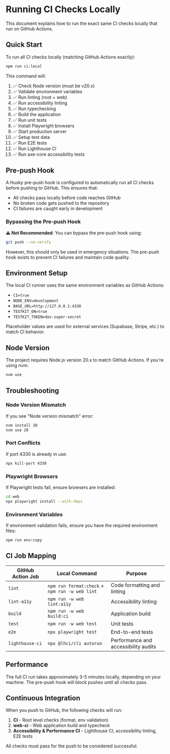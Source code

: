 # Running CI Checks Locally

This document explains how to run the exact same CI checks locally that run on GitHub Actions.

## Quick Start

To run all CI checks locally (matching GitHub Actions exactly):

```bash
npm run ci:local
```

This command will:

1. ✅ Check Node version (must be v20.x)
2. ✅ Validate environment variables
3. ✅ Run linting (root + web)
4. ✅ Run accessibility linting
5. ✅ Run typechecking
6. ✅ Build the application
7. ✅ Run unit tests
8. ✅ Install Playwright browsers
9. ✅ Start production server
10. ✅ Setup test data
11. ✅ Run E2E tests
12. ✅ Run Lighthouse CI
13. ✅ Run axe-core accessibility tests

## Pre-push Hook

A Husky pre-push hook is configured to automatically run all CI checks before pushing to GitHub. This ensures that:

- All checks pass locally before code reaches GitHub
- No broken code gets pushed to the repository
- CI failures are caught early in development

### Bypassing the Pre-push Hook

**⚠️ Not Recommended**: You can bypass the pre-push hook using:

```bash
git push --no-verify
```

However, this should only be used in emergency situations. The pre-push hook exists to prevent CI failures and maintain code quality.

## Environment Setup

The local CI runner uses the same environment variables as GitHub Actions:

- `CI=true`
- `NODE_ENV=development`
- `BASE_URL=http://127.0.0.1:4330`
- `TESTKIT_ON=true`
- `TESTKIT_TOKEN=dev-super-secret`

Placeholder values are used for external services (Supabase, Stripe, etc.) to match CI behavior.

## Node Version

The project requires Node.js version 20.x to match GitHub Actions. If you're using nvm:

```bash
nvm use
```

## Troubleshooting

### Node Version Mismatch

If you see "Node version mismatch" error:

```bash
nvm install 20
nvm use 20
```

### Port Conflicts

If port 4330 is already in use:

```bash
npx kill-port 4330
```

### Playwright Browsers

If Playwright tests fail, ensure browsers are installed:

```bash
cd web
npx playwright install --with-deps
```

### Environment Variables

If environment validation fails, ensure you have the required environment files:

```bash
npm run env:copy
```

## CI Job Mapping

| GitHub Action Job | Local Command                                  | Purpose                              |
| ----------------- | ---------------------------------------------- | ------------------------------------ |
| `lint`            | `npm run format:check` + `npm run -w web lint` | Code formatting and linting          |
| `lint-a11y`       | `npm run -w web lint:a11y`                     | Accessibility linting                |
| `build`           | `npm run -w web build:ci`                      | Application build                    |
| `test`            | `npm run -w web test`                          | Unit tests                           |
| `e2e`             | `npx playwright test`                          | End-to-end tests                     |
| `lighthouse-ci`   | `npx @lhci/cli autorun`                        | Performance and accessibility audits |

## Performance

The full CI run takes approximately 3-5 minutes locally, depending on your machine. The pre-push hook will block pushes until all checks pass.

## Continuous Integration

When you push to GitHub, the following checks will run:

1. **CI** - Root level checks (format, env validation)
2. **web-ci** - Web application build and typecheck
3. **Accessibility & Performance CI** - Lighthouse CI, accessibility linting, E2E tests

All checks must pass for the push to be considered successful.
